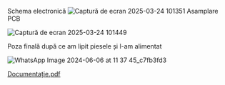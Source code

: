 Schema electronică 
![Captură de ecran 2025-03-24 101351](https://github.com/user-attachments/assets/892e32b1-5b8a-41fd-91dc-30d857601078)
Asamplare PCB

![Captură de ecran 2025-03-24 101449](https://github.com/user-attachments/assets/c19822d1-ae8c-49c2-8ee1-10d7e924bdf0)

Poza finală după ce am lipit piesele și l-am alimentat

![WhatsApp Image 2024-06-06 at 11 37 45_c7fb3fd3](https://github.com/user-attachments/assets/ac7e777e-a651-4d22-b765-0924290611fb)


[Documentație.pdf](https://github.com/user-attachments/files/19416694/Documenta.ie.pdf)
